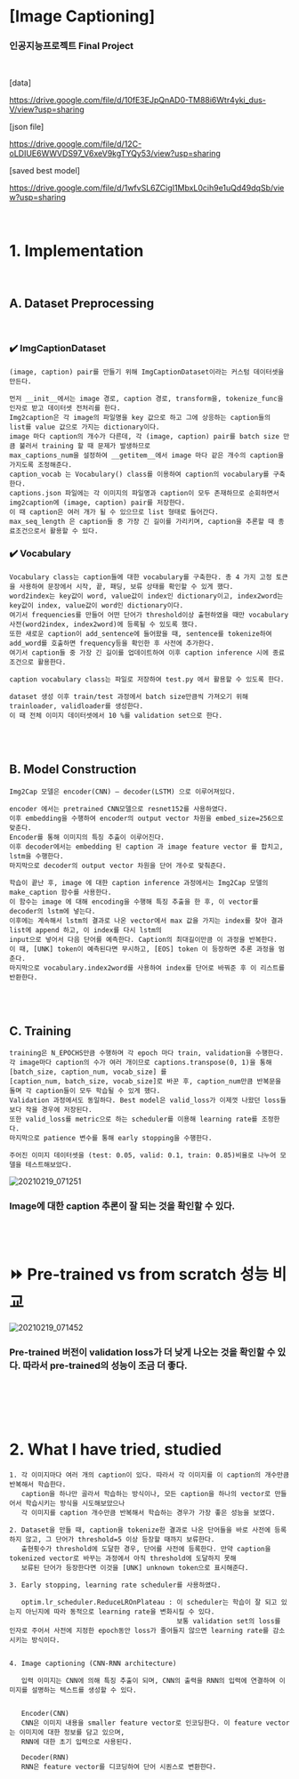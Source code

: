 # [Image Captioning]
### 인공지능프로젝트 Final Project 
</br>

[data]

https://drive.google.com/file/d/10fE3EJpQnAD0-TM88i6Wtr4yki_dus-V/view?usp=sharing


[json file]

https://drive.google.com/file/d/12C-oLDIUE6WWVDS97_V6xeV9kgTYQy53/view?usp=sharing


[saved best model]

https://drive.google.com/file/d/1wfvSL6ZCigI1MbxL0cih9e1uQd49dqSb/view?usp=sharing

</br>


# 1. Implementation
</br>

## A. Dataset Preprocessing
</br>

### :heavy_check_mark: ImgCaptionDataset 
``` 
(image, caption) pair를 만들기 위해 ImgCaptionDataset이라는 커스텀 데이터셋을 만든다.

먼저 __init__에서는 image 경로, caption 경로, transform을, tokenize_func을 인자로 받고 데이터셋 전처리를 한다. 
Img2caption은 각 image의 파일명을 key 값으로 하고 그에 상응하는 caption들의 list를 value 값으로 가지는 dictionary이다. 
image 마다 caption의 개수가 다른데, 각 (image, caption) pair를 batch size 만큼 불러서 training 할 때 문제가 발생하므로 
max_captions_num을 설정하여 __getitem__에서 image 마다 같은 개수의 caption을 가지도록 조정해준다. 
caption_vocab 는 Vocabulary() class를 이용하여 caption의 vocabulary를 구축한다. 
captions.json 파일에는 각 이미지의 파일명과 caption이 모두 존재하므로 순회하면서 img2caption에 (image, caption) pair를 저장한다. 
이 때 caption은 여러 개가 될 수 있으므로 list 형태로 들어간다. 
max_seq_length 은 caption들 중 가장 긴 길이를 가리키며, caption을 추론할 때 종료조건으로서 활용할 수 있다. 
``` 



### :heavy_check_mark: Vocabulary
```
Vocabulary class는 caption들에 대한 vocabulary를 구축한다. 총 4 가지 고정 토큰을 사용하여 문장에서 시작, 끝, 패딩, 보류 상태를 확인할 수 있게 했다. 
word2index는 key값이 word, value값이 index인 dictionary이고, index2word는 key값이 index, value값이 word인 dictionary이다. 
여기서 frequencies를 만들어 어떤 단어가 threshold이상 출현하였을 때만 vocabulary 사전(word2index, index2word)에 등록될 수 있도록 했다. 
또한 새로운 caption이 add_sentence에 들어왔을 때, sentence를 tokenize하여 add_word를 호출하면 frequency등을 확인한 후 사전에 추가한다. 
여기서 caption들 중 가장 긴 길이를 업데이트하여 이후 caption inference 시에 종료 조건으로 활용한다.

caption vocabulary class는 파일로 저장하여 test.py 에서 활용할 수 있도록 한다.

dataset 생성 이후 train/test 과정에서 batch size만큼씩 가져오기 위해 trainloader, validloader를 생성한다. 
이 때 전체 이미지 데이터셋에서 10 %를 validation set으로 한다.
```

</br></br>
## B. Model Construction
```
Img2Cap 모델은 encoder(CNN) – decoder(LSTM) 으로 이루어져있다. 

encoder 에서는 pretrained CNN모델으로 resnet152를 사용하였다. 
이후 embedding을 수행하여 encoder의 output vector 차원을 embed_size=256으로 맞춘다. 
Encoder를 통해 이미지의 특징 추출이 이루어진다. 
이후 decoder에서는 embedding 된 caption 과 image feature vector 를 합치고, lstm을 수행한다. 
마지막으로 decoder의 output vector 차원을 단어 개수로 맞춰준다. 

학습이 끝난 후, image 에 대한 caption inference 과정에서는 Img2Cap 모델의 make_caption 함수를 사용한다. 
이 함수는 image 에 대해 encoding을 수행해 특징 추출을 한 후, 이 vector를 decoder의 lstm에 넣는다. 
이후에는 계속해서 lstm의 결과로 나온 vector에서 max 값을 가지는 index를 찾아 결과 list에 append 하고, 이 index를 다시 lstm의
input으로 넣어서 다음 단어를 예측한다. Caption의 최대길이만큼 이 과정을 반복한다. 
이 때, [UNK] token이 예측된다면 무시하고, [EOS] token 이 등장하면 추론 과정을 멈춘다. 
마지막으로 vocabulary.index2word를 사용하여 index를 단어로 바꿔준 후 이 리스트를 반환한다.
```

</br></br>
## C. Training
```
training은 N_EPOCHS만큼 수행하며 각 epoch 마다 train, validation을 수행한다. 
각 image마다 caption의 수가 여러 개이므로 captions.transpose(0, 1)을 통해 [batch_size, caption_num, vocab_size] 를
[caption_num, batch_size, vocab_size]로 바꾼 후, caption_num만큼 반복문을 돌며 각 caption들이 모두 학습될 수 있게 했다. 
Validation 과정에서도 동일하다. Best model은 valid_loss가 이제껏 나왔던 loss들보다 작을 경우에 저장된다. 
또한 valid_loss를 metric으로 하는 scheduler를 이용해 learning rate를 조정한다. 
마지막으로 patience 변수를 통해 early stopping을 수행한다.

주어진 이미지 데이터셋을 (test: 0.05, valid: 0.1, train: 0.85)비율로 나누어 모델을 테스트해보았다.
```

![20210219_071251](https://user-images.githubusercontent.com/32799078/108428527-092a1580-7282-11eb-804d-15c6ca5716b9.png)

### Image에 대한 caption 추론이 잘 되는 것을 확인할 수 있다.

</br></br>
# :fast_forward: Pre-trained vs from scratch 성능 비교

![20210219_071452](https://user-images.githubusercontent.com/32799078/108428636-35de2d00-7282-11eb-98af-2199559a4b86.png)

### Pre-trained 버전이 validation loss가 더 낮게 나오는 것을 확인할 수 있다. 따라서 pre-trained의 성능이 조금 더 좋다.


</br></br></br></br>
# 2. What I have tried, studied
```
1. 각 이미지마다 여러 개의 caption이 있다. 따라서 각 이미지를 이 caption의 개수만큼 반복해서 학습한다. 
   caption을 하나만 골라서 학습하는 방식이나, 모든 caption을 하나의 vector로 만들어서 학습시키는 방식을 시도해보았으나 
   각 이미지를 caption 개수만큼 반복해서 학습하는 경우가 가장 좋은 성능을 보였다.
   
2. Dataset을 만들 때, caption을 tokenize한 결과로 나온 단어들을 바로 사전에 등록하지 않고, 그 단어가 threshold=5 이상 등장할 때까지 보류한다. 
   출현횟수가 threshold에 도달한 경우, 단어를 사전에 등록한다. 만약 caption을 tokenized vector로 바꾸는 과정에서 아직 threshold에 도달하지 못해 
   보류된 단어가 등장한다면 이것을 [UNK] unknown token으로 표시해준다.
   
3. Early stopping, learning rate scheduler를 사용하였다.

   optim.lr_scheduler.ReduceLROnPlateau : 이 scheduler는 학습이 잘 되고 있는지 아닌지에 따라 동적으로 learning rate을 변화시킬 수 있다. 
                                          보통 validation set의 loss를 인자로 주어서 사전에 지정한 epoch동안 loss가 줄어들지 않으면 learning rate를 감소시키는 방식이다.
                                          
                                   
4. Image captioning (CNN-RNN architecture)

   입력 이미지는 CNN에 의해 특징 추출이 되며, CNN의 출력을 RNN의 입력에 연결하여 이미지를 설명하는 텍스트를 생성할 수 있다.
   
   
   Encoder(CNN)
   CNN은 이미지 내용을 smaller feature vector로 인코딩한다. 이 feature vector는 이미지에 대한 정보를 담고 있으며, 
   RNN에 대한 초기 입력으로 사용된다.
   
   Decoder(RNN)
   RNN은 feature vector를 디코딩하여 단어 시퀀스로 변환한다.
```




